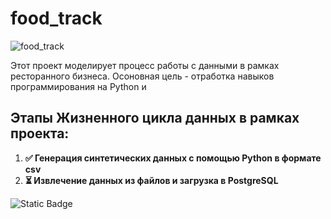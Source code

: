 # food_track

![food_track](https://github.com/user-attachments/assets/e4d75812-c7f7-4929-96ed-733f12168a24)

Этот проект моделирует процесс работы с данными в рамках ресторанного бизнеса. Осоновная цель - отработка навыков программирования на Python и 

## Этапы Жизненного цикла данных в рамках проекта:

1. **✅ Генерация синтетических данных с помощью Python в формате csv**
2. **⏳ Извлечение данных из файлов и загрузка в PostgreSQL**

![Static Badge](https://img.shields.io/badge/python)

